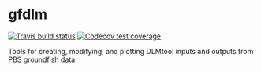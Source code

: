 # gfdlm

<!-- badges: start -->
[![Travis build status](https://travis-ci.org/pbs-assess/gfdlm.svg?branch=master)](https://travis-ci.org/pbs-assess/gfdlm)
[![Codecov test coverage](https://codecov.io/gh/pbs-assess/gfdlm/branch/master/graph/badge.svg)](https://codecov.io/gh/pbs-assess/gfdlm?branch=master)
<!-- badges: end -->

Tools for creating, modifying, and plotting DLMtool inputs and outputs from PBS groundfish data
